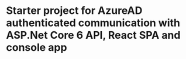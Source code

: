 
# Starter project for AzureAD authenticated communication with ASP.Net Core 6 API, React SPA and console app

